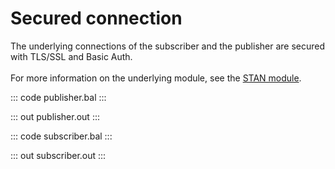# Secured connection

The underlying connections of the subscriber and the publisher are
secured with TLS/SSL and Basic Auth.<br/><br/>
For more information on the underlying module,
see the [STAN module](https://lib.ballerina.io/ballerinax/stan/latest).

::: code publisher.bal :::

::: out publisher.out :::

::: code subscriber.bal :::

::: out subscriber.out :::